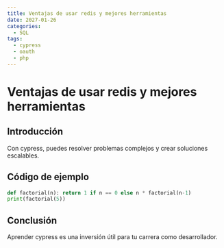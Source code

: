 ```yaml
---
title: Ventajas de usar redis y mejores herramientas
date: 2027-01-26
categories:
  - SQL
tags:
  - cypress
  - oauth
  - php
---
```


# Ventajas de usar redis y mejores herramientas

## Introducción

Con cypress, puedes resolver problemas complejos y crear soluciones escalables.

## Código de ejemplo

```python
def factorial(n): return 1 if n == 0 else n * factorial(n-1)
print(factorial(5))
```

## Conclusión

Aprender cypress es una inversión útil para tu carrera como desarrollador.
